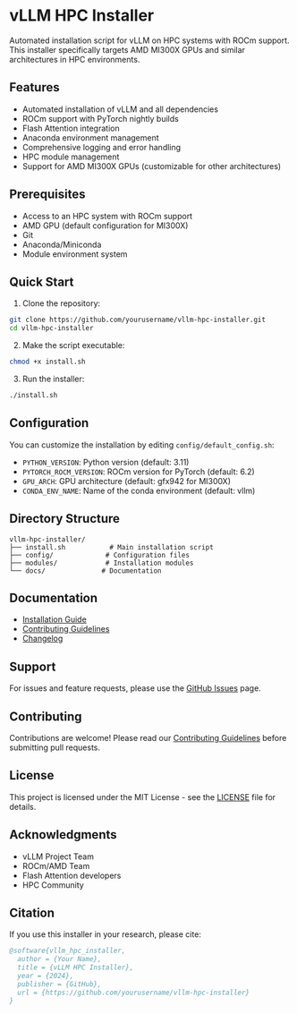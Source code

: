 # vLLM HPC Installer

Automated installation script for vLLM on HPC systems with ROCm support. This installer specifically targets AMD MI300X GPUs and similar architectures in HPC environments.

## Features

- Automated installation of vLLM and all dependencies
- ROCm support with PyTorch nightly builds
- Flash Attention integration
- Anaconda environment management
- Comprehensive logging and error handling
- HPC module management
- Support for AMD MI300X GPUs (customizable for other architectures)

## Prerequisites

- Access to an HPC system with ROCm support
- AMD GPU (default configuration for MI300X)
- Git
- Anaconda/Miniconda
- Module environment system

## Quick Start

1. Clone the repository:
```bash
git clone https://github.com/yourusername/vllm-hpc-installer.git
cd vllm-hpc-installer
```

2. Make the script executable:
```bash
chmod +x install.sh
```

3. Run the installer:
```bash
./install.sh
```

## Configuration

You can customize the installation by editing `config/default_config.sh`:

- `PYTHON_VERSION`: Python version (default: 3.11)
- `PYTORCH_ROCM_VERSION`: ROCm version for PyTorch (default: 6.2)
- `GPU_ARCH`: GPU architecture (default: gfx942 for MI300X)
- `CONDA_ENV_NAME`: Name of the conda environment (default: vllm)

## Directory Structure

```
vllm-hpc-installer/
├── install.sh           # Main installation script
├── config/             # Configuration files
├── modules/            # Installation modules
└── docs/              # Documentation
```

## Documentation

- [Installation Guide](docs/installation_guide.md)
- [Contributing Guidelines](docs/CONTRIBUTING.md)
- [Changelog](docs/CHANGELOG.md)

## Support

For issues and feature requests, please use the [GitHub Issues](https://github.com/yourusername/vllm-hpc-installer/issues) page.

## Contributing

Contributions are welcome! Please read our [Contributing Guidelines](docs/CONTRIBUTING.md) before submitting pull requests.

## License

This project is licensed under the MIT License - see the [LICENSE](LICENSE) file for details.

## Acknowledgments

- vLLM Project Team
- ROCm/AMD Team
- Flash Attention developers
- HPC Community

## Citation

If you use this installer in your research, please cite:

```bibtex
@software{vllm_hpc_installer,
  author = {Your Name},
  title = {vLLM HPC Installer},
  year = {2024},
  publisher = {GitHub},
  url = {https://github.com/yourusername/vllm-hpc-installer}
}
